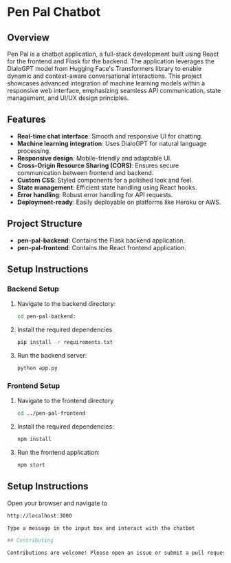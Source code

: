 # Pen Pal Chatbot

## Overview
Pen Pal is a chatbot application, a full-stack development built using React for the frontend and Flask for the backend. The application leverages the DialoGPT model from Hugging Face's Transformers library to enable dynamic and context-aware conversational interactions. This project showcases advanced integration of machine learning models within a responsive web interface, emphasizing seamless API communication, state management, and UI/UX design principles.

## Features
- **Real-time chat interface**: Smooth and responsive UI for chatting.
- **Machine learning integration**: Uses DialoGPT for natural language processing.
- **Responsive design**: Mobile-friendly and adaptable UI.
- **Cross-Origin Resource Sharing (CORS)**: Ensures secure communication between frontend and backend.
- **Custom CSS**: Styled components for a polished look and feel.
- **State management**: Efficient state handling using React hooks.
- **Error handling**: Robust error handling for API requests.
- **Deployment-ready**: Easily deployable on platforms like Heroku or AWS.

## Project Structure
- **pen-pal-backend**: Contains the Flask backend application.
- **pen-pal-frontend**: Contains the React frontend application.

## Setup Instructions

### Backend Setup
1. Navigate to the backend directory:
   ```sh
   cd pen-pal-backend:
2. Install the required dependencies
   ```sh
   pip install -r requirements.txt
3. Run the backend server:
   ```sh
   python app.py

### Frontend Setup
1. Navigate to the frontend directory
   ```sh
   cd ../pen-pal-frontend
2. Install the required dependencies:
   ```sh
   npm install
3. Run the frontend application:
   ```sh
   npm start

## Setup Instructions

Open your browser and navigate to 
```sh
http://localhost:3000

Type a message in the input box and interact with the chatbot

## Contributing

Contributions are welcome! Please open an issue or submit a pull request for any improvements.



